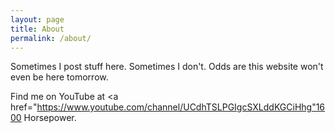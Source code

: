 ```yaml
---
layout: page
title: About
permalink: /about/
---
```


Sometimes I post stuff here.  Sometimes I don't.  Odds are this website won't even be here tomorrow.

Find me on YouTube at <a href="https://www.youtube.com/channel/UCdhTSLPGIgcSXLddKGCiHhg"1600 Horsepower.